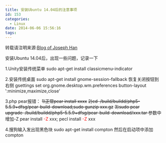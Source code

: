 ```yaml
---
title: 安装Ubuntu 14.04后的注意事项
id: 153
categories:
  - Linux
date: 2014-06-06 15:56:16
tags:
---
```


转载请注明来源:[Blog of Joseph Han](http://blog.joseph-han.net/ "Blog of Joseph Han")

安装Ubuntu 14.04后，出现一些问题，记录一下

1.Unity安装传统菜单 sudo apt-get install classicmenu-indicator

2.安装传统桌面 sudo apt-get install gnome-session-fallback
恢复关闭按钮到右侧 gsettings set org.gnome.desktop.wm.preferences button-layout ':minimize,maximize,close'

3.php pear报错：
<del>1)正常pear install xxxx</del>
<del> 2)cd  /build/buildd/php5-5.5.9+dfsg/pear-build-download;sudo gunzip xxx.gz</del>
<del> 3)sudo pear upgrade  /build/buildd/php5-5.5.9+dfsg/pear-build-download/xxx.tar
</del>参数中增加-Z
pear install <span style="color: #ff0000;">-Z</span> xxx; pecl install <span style="color: #ff0000;">-Z</span> xxx

4.搜狗输入发出现黑色块
sudo apt-get install compton
然后在启动项中添加compton